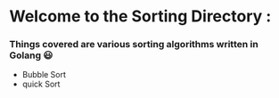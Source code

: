 # Welcome to the Sorting Directory :
### Things covered are various sorting algorithms written in Golang 😃

* Bubble Sort
* quick Sort
